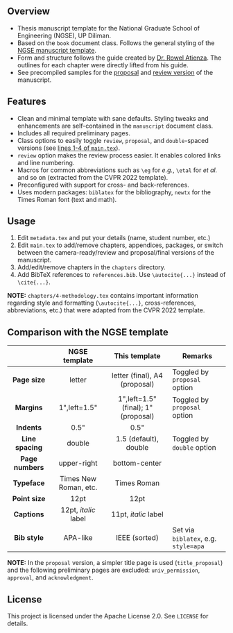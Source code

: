 ## Overview
- Thesis manuscript template for the National Graduate School of Engineering (NGSE), UP Diliman.
- Based on the `book` document class. Follows the general styling of the [NGSE manuscript template](https://coe.upd.edu.ph/forms/).
- Form and structure follows the guide created by [Dr. Rowel Atienza](https://github.com/roatienza). The outlines for each chapter were directly lifted from his guide.
- See precompiled samples for the [proposal](https://github.com/baudm/ngse-manuscript/blob/main/samples/proposal.pdf) and [review version](https://github.com/baudm/ngse-manuscript/blob/main/samples/final_review.pdf) of the manuscript.

## Features
- Clean and minimal template with sane defaults. Styling tweaks and enhancements are self-contained in the `manuscript` document class.
- Includes all required preliminary pages.
- Class options to easily toggle `review`, `proposal`, and `double`-spaced versions (see [lines 1-4 of `main.tex`](https://github.com/baudm/ngse-manuscript/blob/main/main.tex#L1-L4)).
- `review` option makes the review process easier. It enables colored links and line numbering.
- Macros for common abbreviations such as `\eg` for *e.g.*, `\etal` for *et al.* and so on (extracted from the CVPR 2022 template).
- Preconfigured with support for cross- and back-references.
- Uses modern packages: `biblatex` for the bibliography, `newtx` for the Times Roman font (text and math).

## Usage
1. Edit `metadata.tex` and put your details (name, student number, etc.)
2. Edit `main.tex` to add/remove chapters, appendices, packages, or switch between the camera-ready/review and proposal/final versions of the manuscript.
3. Add/edit/remove chapters in the `chapters` directory.
4. Add BibTeX references to `references.bib`. Use `\autocite{...}` instead of `\cite{...}`.

**NOTE:** `chapters/4-methodology.tex` contains important information regarding style and formatting (`\autocite{...}`, cross-references, abbreviations, etc.) that were adapted from the CVPR 2022 template.

## Comparison with the NGSE template
| &nbsp;           | NGSE template         | This template                       | Remarks                              |
|:----------------:|:---------------------:|:-----------------------------------:|--------------------------------------|
| **Page size**    | letter                | letter (final), A4 (proposal)       | Toggled by `proposal` option         |
| **Margins**      | 1",left=1.5"          | 1",left=1.5" (final); 1" (proposal) | Toggled by `proposal` option         |
| **Indents**      | 0.5"                  | 0.5"                                |                                      |
| **Line spacing** | double                | 1.5 (default), double               | Toggled by `double` option           |
| **Page numbers** | upper-right           | bottom-center                       |                                      |
| **Typeface**     | Times New Roman, etc. | Times Roman                         |                                      |
| **Point size**   | 12pt                  | 12pt                                |                                      |
| **Captions**     | 12pt, *italic* label  | 11pt, *italic* label                |                                      |
| **Bib style**    | APA-like              | IEEE (sorted)                       | Set via `biblatex`, e.g. `style=apa` |

**NOTE:** In the `proposal` version, a simpler title page is used (`title_proposal`) and the following preliminary pages are excluded: `univ_permission`, `approval`, and `acknowledgment`.

## License
This project is licensed under the Apache License 2.0. See `LICENSE` for details.

